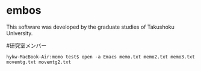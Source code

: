 embos
=====

This software was developed by the graduate studies of Takushoku University.

#研究室メンバー

~~~~
hykw-MacBook-Air:memo test$ open -a Emacs memo.txt memo2.txt memo3.txt movemtg.txt movemtg2.txt 

~~~~

